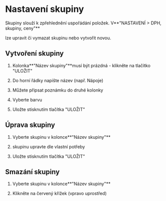 # **Nastavení skupiny**

Skupiny slouží k zpřehlednění uspořádání položek. V**"NASTAVENÍ &gt; DPH, skupiny, ceny"**

lze upravit či vymazat skupinu nebo vytvořit novou.

## **Vytvoření skupiny**

1. Kolonka**"Název skupiny"**musí být prázdná - klikněte na tlačítko "ULOŽIT"

2. Do horní řádky napište název \(např. Nápoje\)

3. Můžete připsat poznámku do druhé kolonky

4. Vyberte barvu

5. Uložte stisknutím tlačítka "ULOŽIT"

## **Úprava skupiny**

1. Vyberte skupinu v kolonce**"Název skupiny"**

2. skupinu upravte dle vlastní potřeby

3. Uložte stisknutím tlačítka "ULOŽIT"

## **Smazání skupiny**

1. Vyberte skupinu v kolonce**"Název skupiny"**

2. Klikněte na červený křížek \(vpravo uprostřed\)

